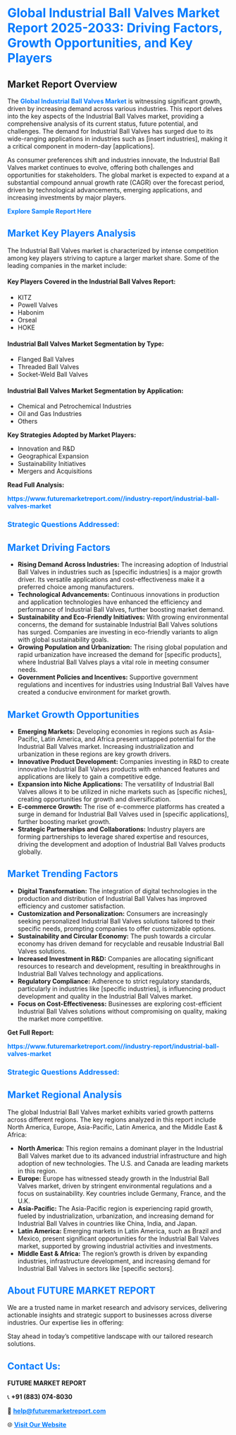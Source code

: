 <h1 style="color: #007BFF;">Global Industrial Ball Valves Market Report 2025-2033: Driving Factors, Growth Opportunities, and Key Players</h1>

<section id="overview">
<h2>Market Report Overview</h2>
<p>The <a href="https://www.futuremarketreport.com//industry-report/industrial-ball-valves-market" style="color: #007BFF; text-decoration: none;"><strong>Global Industrial Ball Valves Market</strong></a> is witnessing significant growth, driven by increasing demand across various industries. This report delves into the key aspects of the Industrial Ball Valves market, providing a comprehensive analysis of its current status, future potential, and challenges. The demand for Industrial Ball Valves has surged due to its wide-ranging applications in industries such as [insert industries], making it a critical component in modern-day [applications].</p>
<p>As consumer preferences shift and industries innovate, the Industrial Ball Valves market continues to evolve, offering both challenges and opportunities for stakeholders. The global market is expected to expand at a substantial compound annual growth rate (CAGR) over the forecast period, driven by technological advancements, emerging applications, and increasing investments by major players.</p>
</section>

<section id="overview">
<p><a href="https://www.futuremarketreport.com//request-sample/reportId=92446" style="color: #007BFF; text-decoration: none;"><strong>Explore Sample Report Here</strong></a></p>
</section>

<section id="key-players">
<h2 style="color: #007BFF;">Market Key Players Analysis</h2>
<p>The Industrial Ball Valves market is characterized by intense competition among key players striving to capture a larger market share. Some of the leading companies in the market include:</p>
<h4>Key Players Covered in the Industrial Ball Valves Report:</h4>
<ul><li>KITZ</li><li>Powell Valves</li><li>Habonim</li><li>Orseal</li><li>HOKE</li></ul>
<h4>Industrial Ball Valves Market Segmentation by Type:</h4>
<ul><li>Flanged Ball Valves</li><li>Threaded Ball Valves</li><li>Socket-Weld Ball Valves</li></ul>

<h4>Industrial Ball Valves Market Segmentation by Application:</h4>
<ul><li>Chemical and Petrochemical Industries</li><li>Oil and Gas Industries</li><li>Others</li></ul>
<p><strong>Key Strategies Adopted by Market Players:</strong></p>
<ul>
<li>Innovation and R&D</li>
<li>Geographical Expansion</li>
<li>Sustainability Initiatives</li>
<li>Mergers and Acquisitions</li>
</ul>
</section>

<section>
<p><strong>Read Full Analysis: </strong></p><a href="https://www.futuremarketreport.com//industry-report/industrial-ball-valves-market" style="color: #007BFF; text-decoration: none;"><strong>https://www.futuremarketreport.com//industry-report/industrial-ball-valves-market</strong></a>
<h3 style="color: #007BFF;">Strategic Questions Addressed:</h3>
</section>

<section id="driving-factors">
<h2 style="color: #007BFF;">Market Driving Factors</h2>
<ul>
<li><strong>Rising Demand Across Industries:</strong> The increasing adoption of Industrial Ball Valves in industries such as [specific industries] is a major growth driver. Its versatile applications and cost-effectiveness make it a preferred choice among manufacturers.</li>
<li><strong>Technological Advancements:</strong> Continuous innovations in production and application technologies have enhanced the efficiency and performance of Industrial Ball Valves, further boosting market demand.</li>
<li><strong>Sustainability and Eco-Friendly Initiatives:</strong> With growing environmental concerns, the demand for sustainable Industrial Ball Valves solutions has surged. Companies are investing in eco-friendly variants to align with global sustainability goals.</li>
<li><strong>Growing Population and Urbanization:</strong> The rising global population and rapid urbanization have increased the demand for [specific products], where Industrial Ball Valves plays a vital role in meeting consumer needs.</li>
<li><strong>Government Policies and Incentives:</strong> Supportive government regulations and incentives for industries using Industrial Ball Valves have created a conducive environment for market growth.</li>
</ul>
</section>

<section id="growth-opportunities">
<h2 style="color: #007BFF;">Market Growth Opportunities</h2>
<ul>
<li><strong>Emerging Markets:</strong> Developing economies in regions such as Asia-Pacific, Latin America, and Africa present untapped potential for the Industrial Ball Valves market. Increasing industrialization and urbanization in these regions are key growth drivers.</li>
<li><strong>Innovative Product Development:</strong> Companies investing in R&D to create innovative Industrial Ball Valves products with enhanced features and applications are likely to gain a competitive edge.</li>
<li><strong>Expansion into Niche Applications:</strong> The versatility of Industrial Ball Valves allows it to be utilized in niche markets such as [specific niches], creating opportunities for growth and diversification.</li>
<li><strong>E-commerce Growth:</strong> The rise of e-commerce platforms has created a surge in demand for Industrial Ball Valves used in [specific applications], further boosting market growth.</li>
<li><strong>Strategic Partnerships and Collaborations:</strong> Industry players are forming partnerships to leverage shared expertise and resources, driving the development and adoption of Industrial Ball Valves products globally.</li>
</ul>
</section>

<section id="trending-factors">
<h2 style="color: #007BFF;">Market Trending Factors</h2>
<ul>
<li><strong>Digital Transformation:</strong> The integration of digital technologies in the production and distribution of Industrial Ball Valves has improved efficiency and customer satisfaction.</li>
<li><strong>Customization and Personalization:</strong> Consumers are increasingly seeking personalized Industrial Ball Valves solutions tailored to their specific needs, prompting companies to offer customizable options.</li>
<li><strong>Sustainability and Circular Economy:</strong> The push towards a circular economy has driven demand for recyclable and reusable Industrial Ball Valves solutions.</li>
<li><strong>Increased Investment in R&D:</strong> Companies are allocating significant resources to research and development, resulting in breakthroughs in Industrial Ball Valves technology and applications.</li>
<li><strong>Regulatory Compliance:</strong> Adherence to strict regulatory standards, particularly in industries like [specific industries], is influencing product development and quality in the Industrial Ball Valves market.</li>
<li><strong>Focus on Cost-Effectiveness:</strong> Businesses are exploring cost-efficient Industrial Ball Valves solutions without compromising on quality, making the market more competitive.</li>
</ul>
</section>

<section>
<p><strong>Get Full Report: </strong></p><a href="https://www.futuremarketreport.com//industry-report/industrial-ball-valves-market" style="color: #007BFF; text-decoration: none;"><strong>https://www.futuremarketreport.com//industry-report/industrial-ball-valves-market</strong></a>
<h3 style="color: #007BFF;">Strategic Questions Addressed:</h3>
</section>


<section id="regional-analysis">
<h2 style="color: #007BFF;">Market Regional Analysis</h2>
<p>The global Industrial Ball Valves market exhibits varied growth patterns across different regions. The key regions analyzed in this report include North America, Europe, Asia-Pacific, Latin America, and the Middle East & Africa:</p>
<ul>
<li><strong>North America:</strong> This region remains a dominant player in the Industrial Ball Valves market due to its advanced industrial infrastructure and high adoption of new technologies. The U.S. and Canada are leading markets in this region.</li>
<li><strong>Europe:</strong> Europe has witnessed steady growth in the Industrial Ball Valves market, driven by stringent environmental regulations and a focus on sustainability. Key countries include Germany, France, and the U.K.</li>
<li><strong>Asia-Pacific:</strong> The Asia-Pacific region is experiencing rapid growth, fueled by industrialization, urbanization, and increasing demand for Industrial Ball Valves in countries like China, India, and Japan.</li>
<li><strong>Latin America:</strong> Emerging markets in Latin America, such as Brazil and Mexico, present significant opportunities for the Industrial Ball Valves market, supported by growing industrial activities and investments.</li>
<li><strong>Middle East & Africa:</strong> The region’s growth is driven by expanding industries, infrastructure development, and increasing demand for Industrial Ball Valves in sectors like [specific sectors].</li>
</ul>
</section>

<footer>
<h2 style="color: #007BFF;">About FUTURE MARKET REPORT</h2>
<p>We are a trusted name in market research and advisory services, delivering actionable insights and strategic support to businesses across diverse industries. Our expertise lies in offering:</p>

<p>Stay ahead in today’s competitive landscape with our tailored research solutions.</p>

<h2 style="color: #007BFF;">Contact Us:</h2>
<p><strong>FUTURE MARKET REPORT</strong></p>
<p>📞 <strong>+91 (883) 074-8030</strong></p>
<p>📧 <strong><a href="mailto:help@futuremarketreport.com" style="color: #007BFF;">help@futuremarketreport.com</a></strong></p>
<p>🌐 <strong><a href="https://www.futuremarketreport.com/" style="color: #007BFF;">Visit Our Website</a></strong></p>
</footer>